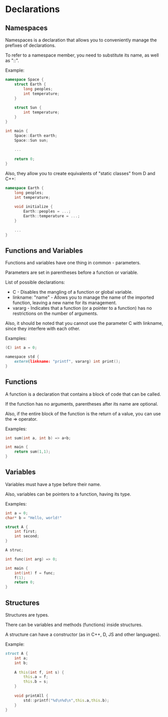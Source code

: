 # Declarations

## Namespaces

Namespaces is a declaration that allows you to conveniently manage the prefixes of declarations.

To refer to a namespace member, you need to substitute its name, as well as "::".

Example:

```cpp
namespace Space {
    struct Earth {
        long peoples;
        int temperature;
    }
    
    struct Sun {
        int temperature;
    }
}

int main {
    Space::Earth earth;
    Space::Sun sun;
    
    ...
    
    return 0;
}
```

Also, they allow you to create equivalents of "static classes" from D and C++:

```cpp
namespace Earth {
    long peoples;
    int temperature;
    
    void initialize {
        Earth::peoples = ...;
        Earth::temperature = ...;
    }
    
    ...
}
```

## Functions and Variables

Functions and variables have one thing in common - parameters.

Parameters are set in parentheses before a function or variable.

List of possible declarations:

- C - Disables the mangling of a function or global variable.
- linkname: "name" - Allows you to manage the name of the imported function, leaving a new name for its management.
- vararg - Indicates that a function (or a pointer to a function) has no restrictions on the number of arguments.

Also, it should be noted that you cannot use the parameter C with linkname, since they interfere with each other.

Examples:

```d
(C) int a = 0;

namespace std {
    extern(linkname: "printf", vararg) int print();
}
```

## Functions

A function is a declaration that contains a block of code that can be called.

If the function has no arguments, parentheses after its name are optional.

Also, if the entire block of the function is the return of a value, you can use the => operator.

Examples:

```d
int sum(int a, int b) => a+b;

int main {
    return sum(1,1);
}
```

## Variables

Variables must have a type before their name.

Also, variables can be pointers to a function, having its type.

Examples:
```cpp
int a = 0;
char* b = "Hello, world!"

struct A {
    int first;
    int second;
}

A struc;

int func(int arg) => 0;

int main {
    int(int) f = func;
    f(1);
    return 0;
}
```

## Structures

Structures are types.

There can be variables and methods (functions) inside structures.

A structure can have a constructor (as in C++, D, JS and other languages).

Example:

```d
struct A {
    int a;
    int b;
    
    A this(int f, int s) {
        this.a = f;
        this.b = s;
    }
    
    void printAll {
        std::printf("%d\n%d\n",this.a,this.b);
    }
}
```
